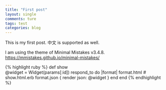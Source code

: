 ```yaml
---
title: "First post"
layout: single
comments: ture 
tags: test
categories: blog 
---
```



This is my first post. 中文 is supported as well.


I am using the theme of Minimal Mistakes v3.4.8. https://mmistakes.github.io/minimal-mistakes/


{% highlight ruby %}
def show    
    @widget = Widget(params[:id])
    respond_to do |format|
        format.html # show.html.erb
        format.json { render json: @widget }
    end
end
{% endhighlight %}
